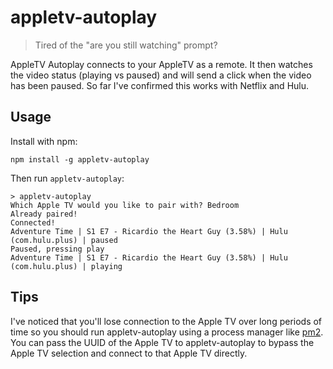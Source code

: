 # appletv-autoplay
> Tired of the "are you still watching" prompt?

AppleTV Autoplay connects to your AppleTV as a remote. It then watches the video status (playing vs paused) and will send a click when the video has been paused. So far I've confirmed this works with Netflix and Hulu.

## Usage

Install with npm:

```
npm install -g appletv-autoplay
```

Then run `appletv-autoplay`:

```
> appletv-autoplay
Which Apple TV would you like to pair with? Bedroom
Already paired!
Connected!
Adventure Time | S1 E7 - Ricardio the Heart Guy (3.58%) | Hulu (com.hulu.plus) | paused
Paused, pressing play
Adventure Time | S1 E7 - Ricardio the Heart Guy (3.58%) | Hulu (com.hulu.plus) | playing
```

## Tips

I've noticed that you'll lose connection to the Apple TV over long periods of time so you should run appletv-autoplay using a process manager like [pm2](https://github.com/Unitech/pm2). You can pass the UUID of the Apple TV to appletv-autoplay to bypass the Apple TV selection and connect to that Apple TV directly.
